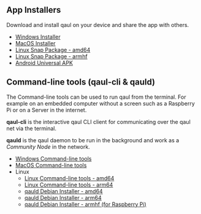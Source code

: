 ## App Installers

Download and install qaul on your device and share the app with others.

- [Windows Installer](https://github.com/qaul/qaul.net/releases/download/TAGNAME/WINDOWSVERSION.exe)
- [MacOS Installer](https://github.com/qaul/qaul.net/releases/download/TAGNAME/MACOSVERSION.dmg)
- [Linux Snap Package - amd64](https://github.com/qaul/qaul.net/releases/download/TAGNAME/SNAPVERSION.snap)
- [Linux Snap Package - armhf](https://github.com/qaul/qaul.net/releases/download/TAGNAME/ARMSNAPVERSION.snap)
- [Android Universal APK](https://github.com/qaul/qaul.net/releases/download/TAGNAME/APKVERSION.apk)

## Command-line tools (qaul-cli & qauld)

The Command-line tools can be used to run qaul from the terminal. For example on an embedded computer without a screen such as a Raspberry Pi or on a Server in the internet.

**qaul-cli** is the interactive qaul CLI client for communicating over the qaul net via the terminal.

**qauld** is the qaul daemon to be run in the background and work as a _Community Node_ in the network.

- [Windows Command-line tools](https://github.com/qaul/qaul.net/releases/download/TAGNAME/windows-cli-binaries.zip)
- [MacOS Command-line tools](https://github.com/qaul/qaul.net/releases/download/TAGNAME/macos-cli-binaries.zip)
- Linux
  - [Linux Command-line tools - amd64](https://github.com/qaul/qaul.net/releases/download/TAGNAME/linux-cli-binaries.zip)
  - [Linux Command-line tools - arm64](https://github.com/qaul/qaul.net/releases/download/TAGNAME/arm-linux-cli-binaries.zip)
  - [qauld Debian Installer - amd64](https://github.com/qaul/qaul.net/releases/download/TAGNAME/DEB_AMD)
  - [qauld Debian Installer - arm64](https://github.com/qaul/qaul.net/releases/download/TAGNAME/DEB_ARM)
  - [qauld Debian Installer - armhf (for Raspberry Pi)](https://github.com/qaul/qaul.net/releases/download/TAGNAME/DEB_ARMHF)
